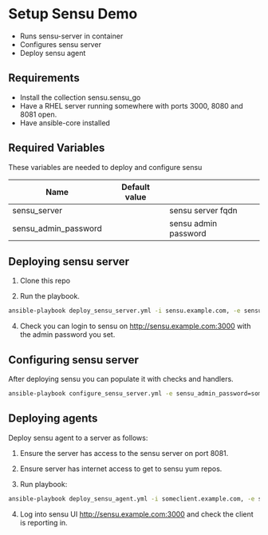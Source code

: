 Setup Sensu Demo
=========

* Runs sensu-server in container
* Configures sensu server
* Deploy sensu agent

Requirements
------------

* Install the collection sensu.sensu_go
* Have a RHEL server running somewhere with ports 3000, 8080 and 8081 open.
* Have ansible-core installed

Required Variables
------------

These variables are needed to deploy and configure sensu

| Name                      | Default value         |                                                                                  |
|---------------------------|-----------------------|----------------------------------------------------------------------------------|
| sensu_server              |                       | sensu server fqdn                                                                |
| sensu_admin_password      |                       | sensu admin password                                                             |

Deploying sensu server
------------

1. Clone this repo

2. Run the playbook.

```bash
ansible-playbook deploy_sensu_server.yml -i sensu.example.com, -e sensu_admin_password=somepassword
```

4. Check you can login to sensu on http://sensu.example.com:3000 with the admin password you set.

Configuring sensu server
------------

After deploying sensu you can populate it with checks and handlers.

```bash
ansible-playbook configure_sensu_server.yml -e sensu_admin_password=somepassword -e sensu_server=sensu.example.com
```

Deploying agents
------------

Deploy sensu agent to a server as follows:

1. Ensure the server has access to the sensu server on port 8081.

2. Ensure server has internet access to get to sensu yum repos.

3. Run playbook:

```bash
ansible-playbook deploy_sensu_agent.yml -i someclient.example.com, -e sensu_server=sensu.example.com
```

4. Log into sensu UI http://sensu.example.com:3000 and check the client is reporting in.
